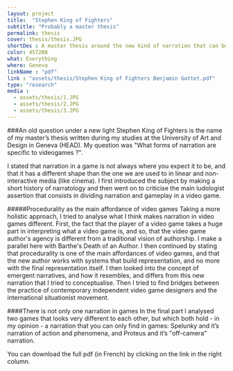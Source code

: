 ```yaml
---
layout: project
title:  "Stephen King of Fighters"
subtitle: "Probably a master thesis"
permalink: thesis
cover: thesis/thesis.JPG
shortDes : A master thesis around the new kind of narration that can be found in videogames.
color: 4572B8
what: Everything
where: Geneva
linkName : "pdf"
link : "assets/thesis/Stephen King of Fighters Benjamin Gattet.pdf"
type: "research"
media :
  - assets/thesis/1.JPG
  - assets/thesis/2.JPG
  - assets/thesis/3.JPG
---
```


###An old question under a new light
Stephen King of Fighters is the name of my master’s thesis written during my studies at the University of Art and Design in Geneva (HEAD). 
My question was "What forms of narration are specific to videogames ?".

I stated that narration in a game is not always where you expect it to be, and that it has a different shape than the one we are used to in linear and non-interactive media (like cinema). I first introduced the subject by making a short history of narratology and then went on to criticise the main ludologist assertion that consists in dividing narration and gameplay in a video game.

#####Procedurality as the main affordance of video games
Taking a more holistic approach, I tried to analyse what I think makes narration in video games different. First, the fact that the player of a video game takes a huge part in interpreting what a video game is, and so, that the video game author's agency is different from a traditional vision of authorship. I make a parallel here with Barthe's Death of an Author. I then continued by stating that procedurality is one of the main affordances of video games, and that the new author works with systems that build representation, and no more with the final representation itself. I then looked into the concept of  emergent narratives, and how it resembles, and differs from this new narration that I tried to conceptualise. Then I tried to find bridges between the practice of contemporary independent video game designers and the international situationist movement.

####There is not only one narration in games
In the final part I analysed two games that looks very different to each other, but which both hold - in my opinion - a narration that you can only find in games: Spelunky and it’s narration of action and phenomena, and Proteus and it’s "off-camera" narration.

You can download the full pdf (in French) by clicking on the link in the right column.
